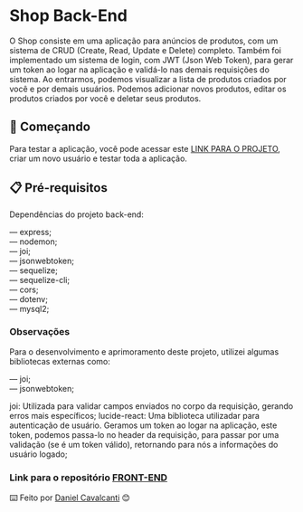# Shop Back-End

O Shop consiste em uma aplicação para anúncios de produtos, com um sistema de CRUD (Create, Read, Update e Delete) completo. Também foi implementado um sistema de login, com JWT (Json Web Token), para gerar um token ao logar na aplicação e validá-lo nas demais requisições do sistema. Ao entrarmos, podemos visualizar a lista de produtos criados por você e por demais usuários. Podemos adicionar novos produtos, editar os produtos criados por você e deletar seus produtos.

## 🚀 Começando

Para testar a aplicação, você pode acessar este [LINK PARA O PROJETO](https://shop-front-end-red.vercel.app/), criar um novo usuário e testar toda a aplicação.

## 📋 Pré-requisitos

Dependências do projeto back-end:<br />

  — express;<br />
  — nodemon;<br />
  — joi;<br />
  — jsonwebtoken;<br />
  — sequelize;<br />
  — sequelize-cli;<br />
  — cors;<br />
  — dotenv;<br />
  — mysql2;<br />
  

  ### Observações

  Para o desenvolvimento e aprimoramento deste projeto, utilizei algumas bibliotecas externas como:

  — joi;<br />
  — jsonwebtoken;<br />

  joi: Utilizada para validar campos enviados no corpo da requisição, gerando erros mais específicos;
  lucide-react: Uma biblioteca utilizadar para autenticação de usuário. Geramos um token ao logar na aplicação, este token, podemos passa-lo no header da requisição, para passar por uma validação (se é um token válido), retornando para nós a informações do usuário logado;

  ### Link para o repositório [FRONT-END](https://github.com/DanielCavalcantih/shop-front-end)

  ⌨️ Feito por [Daniel Cavalcanti](https://github.com/DanielCavalcantih) 😊
  
  

